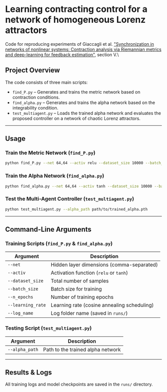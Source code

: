 # Learning contracting control for a network of homogeneous Lorenz attractors
Code for reproducing experiments of Giaccagli et al. ["Synchronization in networks of
nonlinear systems: Contraction analysis via Riemannian metrics and deep-learning for feedback
estimation"](https://ieeexplore.ieee.org/document/10541048), section V.\

## **Project Overview**

The code consists of three main scripts:

- `find_P.py` – Generates and trains the metric network based on contraction conditions.
- `find_alpha.py` – Generates and trains the alpha network based on the integrability condition.
- `test_multiagent.py` – Loads the trained alpha network and evaluates the proposed controller on a network of chaotic Lorenz attractors.

---
## **Usage**

### **Train the Metric Network (`find_P.py`)**

```bash
python find_P.py --net 64,64 --activ relu --dataset_size 10000 --batch_size 128 --n_epochs 50 --learning_rate 0.001 --log_name experiment_1
```

### **Train the Alpha Network (`find_alpha.py`)**

```bash
python find_alpha.py --net 64,64 --activ tanh --dataset_size 10000 --batch_size 128 --n_epochs 50 --learning_rate 0.001 --log_name experiment_2
```

### **Test the Multi-Agent Controller (`test_multiagent.py`)**

```bash
python test_multiagent.py --alpha_path path/to/trained_alpha.pth
```

---

## **Command-Line Arguments**

### **Training Scripts (`find_P.py` & `find_alpha.py`)**

| Argument         | Description |
|-----------------|-------------|
| `--net`         | Hidden layer dimensions (comma-separated) |
| `--activ`       | Activation function (`relu` or `tanh`) |
| `--dataset_size` | Total number of samples |
| `--batch_size`  | Batch size for training |
| `--n_epochs`    | Number of training epochs |
| `--learning_rate` | Learning rate (cosine annealing scheduling) |
| `--log_name`    | Log folder name (saved in `runs/`) |

### **Testing Script (`test_multiagent.py`)**

| Argument       | Description |
|---------------|-------------|
| `--alpha_path` | Path to the trained alpha network |

---

## **Results & Logs**

All training logs and model checkpoints are saved in the `runs/` directory.

